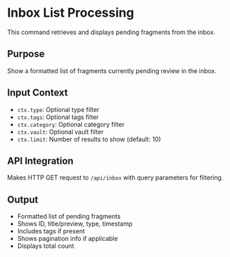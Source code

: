 # Inbox List Processing

This command retrieves and displays pending fragments from the inbox.

## Purpose

Show a formatted list of fragments currently pending review in the inbox.

## Input Context

- `ctx.type`: Optional type filter
- `ctx.tags`: Optional tags filter
- `ctx.category`: Optional category filter  
- `ctx.vault`: Optional vault filter
- `ctx.limit`: Number of results to show (default: 10)

## API Integration

Makes HTTP GET request to `/api/inbox` with query parameters for filtering.

## Output

- Formatted list of pending fragments
- Shows ID, title/preview, type, timestamp
- Includes tags if present
- Shows pagination info if applicable
- Displays total count